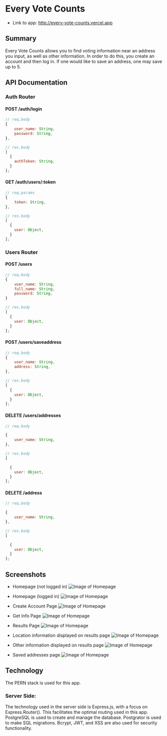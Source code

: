 # Every Vote Counts

- Link to app: http://every-vote-counts.vercel.app

## Summary

Every Vote Counts allows you to find voting information near an address you input, as well as other information. In order to do this, you create an account and then log in. If one would like to save an address, one may save up to 5.

## API Documentation

### Auth Router

#### POST /auth/login

```javascript
// req.body
{
    user_name: String,
    password: String,
},

// res.body
[
  {
    authToken: String,
  }
];
```

#### GET /auth/users/:token

```javascript
// req.params
{
    token: String,
},

// res.body
[
  {
    user: Object,
  }
];
```

### Users Router

#### POST /users

```javascript
// req.body
{
    user_name: String,
    full_name: String,
    password: String,
}

// res.body
[
  {
    user: Object,
  }
];
```

#### POST /users/saveaddress

```javascript
// req.body
{
    user_name: String,
    address: String,
},

// res.body
[
  {
    user: Object,
  }
];
```

#### DELETE /users/addresses

```javascript
// req.body

{
    user_name: String,
},

// res.body
[

  {
    user: Object,
  }
];
```

#### DELETE /address

```javascript
// req.body

{
    user_name: String,
},

// res.body
[

  {
    user: Object,
  }
];
```

## Screenshots

- Homepage (not logged in)
  ![Image of Homepage](./screenshots/homepagenot.png)

- Homepage (logged in)
  ![Image of Homepage](./screenshots/homepageyes.png)

- Create Account Page
  ![Image of Homepage](./screenshots/register.png)

- Get Info Page
  ![Image of Homepage](./screenshots/getinfopage.png)

- Results Page
  ![Image of Homepage](./screenshots/resultspage.png)

- Location information displayed on results page
  ![Image of Homepage](./screenshots/resultspagemarker.png)

- Other information displayed on results page
  ![Image of Homepage](./screenshots/resultspagebot.png)

- Saved addresses page
  ![Image of Homepage](./screenshots/savedaddresses.png)

## Technology

The PERN stack is used for this app.

### Server Side:

The technology used in the server side is Express.js, with a focus on Express.Router(). This facilitates the optimal routing used in this app. PostgreSQL is used to create and manage the database. Postgrator is used to make SQL migrations. Bcrypt, JWT, and XSS are also used for security functionality.
